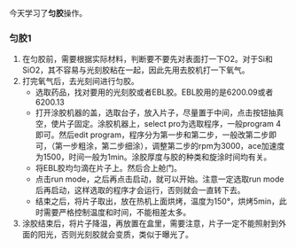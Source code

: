今天学习了**匀胶**操作。


### 匀胶1
1. 在匀胶前，需要根据实际材料，判断要不要先对表面打一下O2。对于Si和SiO2，其不容易与光刻胶粘在一起，因此先用去胶机打一下氧气。
2. 打完氧气后，去光刻间进行匀胶。
   - 选取药品，找对要用的光刻胶或者EBL胶。EBL胶用的是6200.09或者6200.13
   - 打开涂胶机器的盖，选取台子，放入片子，尽量置于中间，点击按钮抽真空，使片子固定。涂胶机器上，select pro为选取程序，一般program 4即可。然后edit program，程序分为第一步和第二步，一般改第二步即可，（第一步粗涂，第二步细涂），调整第二步的rpm为3000，ace加速度为1500，时间一般为1min。涂胶厚度与胶的种类和旋涂时间均有关。
   - 将EBL胶均匀滴在片子上。然后合上舱门。
   - 点击run mode，之后再点击启动，就可以开始。注意一定选取run mode后再启动，这样选取的程序才会运行，否则就会一直转下去。
   - 结束之后，将片子取出，放在热机上面烘烤，温度为150°，烘烤5min，此时需要严格控制温度和时间，不能相差太多。
3. 涂胶结束后，将片子降温，再放置在盒里，需要注意，片子一定不能照射到外面的阳光，否则光刻胶就会变质，类似于曝光了。